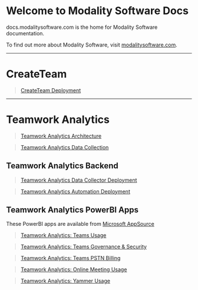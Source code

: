 
# Welcome to Modality Software Docs

docs.modalitysoftware.com is the home for Modality Software documentation.

To find out more about Modality Software, visit [modalitysoftware.com](https://www.modalitysoftware.com).

---

# CreateTeam

>[CreateTeam Deployment](CreateTeam)

---

# Teamwork Analytics

>[Teamwork Analytics Architecture](twa/README.md)

>[Teamwork Analytics Data Collection](twa/README.md)

## Teamwork Analytics Backend

>[Teamwork Analytics Data Collector Deployment](twa/README.md)

>[Teamwork Analytics Automation Deployment](twa/twabot)

## Teamwork Analytics PowerBI Apps

These PowerBI apps are available from [Microsoft AppSource](https://modalitysoftware.com/twa)

>[Teamwork Analytics: Teams Usage](twa/ModalityTeamsUsage.md)

>[Teamwork Analytics: Teams Governance & Security](twa/ModalityTeamsGovernanceAndSecurity.md)

>[Teamwork Analytics: Teams PSTN Billing](twa/ModalityPSTNBilling.md)

>[Teamwork Analytics: Online Meeting Usage](twa/ModalityOnlineMeetingUsage.md)

>[Teamwork Analytics: Yammer Usage](twa/ModalityYammerUsage.md)



